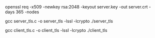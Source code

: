 openssl req -x509 -newkey rsa:2048 -keyout server.key -out server.crt -days 365 -nodes

gcc server_tls.c -o server_tls -lssl -lcrypto
./server_tls

gcc client_tls.c -o client_tls -lssl -lcrypto
./client_tls